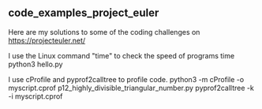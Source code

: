 ## code_examples_project_euler

Here are my solutions to some of the coding challenges on https://projecteuler.net/

I use the Linux command "time" to check the speed of programs
    time python3 hello.py

I use cProfile and pyprof2calltree to profile code.
    python3 -m cProfile -o myscript.cprof p12_highly_divisible_triangular_number.py 
    pyprof2calltree -k -i myscript.cprof
